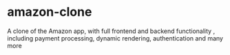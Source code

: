 # amazon-clone
 A clone of the Amazon app, with full frontend and backend functionality , including payment processing, dynamic rendering, authentication and many more
